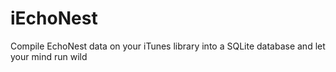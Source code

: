 iEchoNest
=========

Compile EchoNest data on your iTunes library into a SQLite database and let your mind run wild